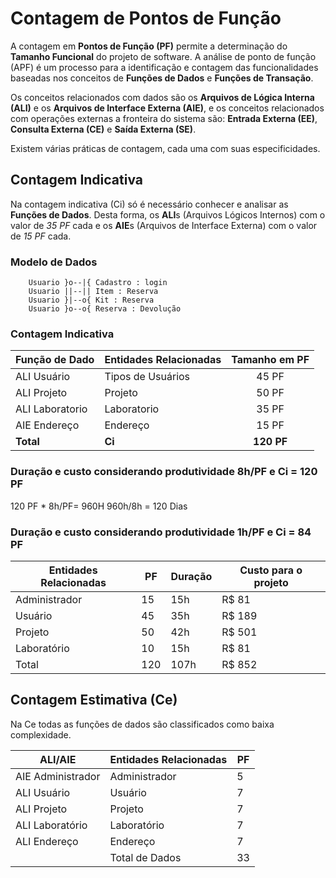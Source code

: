 # Contagem de Pontos de Função

A contagem em **Pontos de Função (PF)** permite a determinação do **Tamanho Funcional** do projeto de software.
A análise de ponto de função (APF) é um processo para a identificação e contagem das funcionalidades baseadas nos conceitos 
de **Funções de Dados** e **Funções de Transação**. 

Os conceitos relacionados com dados são os **Arquivos de Lógica Interna (ALI)** e os **Arquivos de Interface Externa (AIE)**, 
e os conceitos relacionados com operações externas a fronteira do sistema são: 
**Entrada Externa (EE)**, **Consulta Externa (CE)** e **Saída Externa (SE)**.

Existem várias práticas de contagem, cada uma com suas especificidades.

## Contagem Indicativa

Na contagem indicativa (Ci) só é necessário conhecer e analisar as **Funções de Dados**. Desta forma, 
os **ALI**s (Arquivos Lógicos Internos) com o valor de *35 PF* cada e os **AIE**s (Arquivos de Interface Externa) com o valor de *15 PF* cada.

### Modelo de Dados 

```mermaiderDiagram
    Usuario }o--|{ Cadastro : login
    Usuario ||--|| Item : Reserva
    Usuario }|--o{ Kit : Reserva
    Usuario }o--o{ Reserva : Devolução
```

### Contagem Indicativa

| Função de Dado  | Entidades Relacionadas | Tamanho em PF |
| --------------- | ---------------------- | :-----------: |
| ALI Usuário     | Tipos de Usuários      | 45 PF         |
| ALI Projeto     | Projeto                | 50 PF         |
| ALI Laboratorio | Laboratorio            | 35 PF         |
| AIE Endereço    | Endereço               | 15 PF         |
| **Total**       | **Ci**                 | **120 PF**    |

### Duração e custo considerando produtividade 8h/PF e Ci = 120 PF 
120 PF * 8h/PF= 960H
960h/8h = 120 Dias

### Duração e custo considerando produtividade 1h/PF e Ci = 84 PF

| Entidades Relacionadas     |  PF  | Duração | Custo para o projeto| 
|--------------------------- |------| ------- | --------------------|
| Administrador              |  15  |   15h   |       R$ 81         |
| Usuário                    |  45  |   35h   |       R$ 189        |
| Projeto                    |  50  |   42h   |       R$ 501        |
| Laboratório                |  10  |   15h   |       R$ 81         |
| Total                      |  120 |   107h  |       R$ 852        |

## Contagem Estimativa (Ce)

Na Ce todas as funções de dados são classificados como baixa complexidade.

| ALI/AIE           | Entidades Relacionadas     | PF |
|------------------ |--------------------------- |----|
| AIE Administrador | Administrador              | 5  |
| ALI Usuário       | Usuário                    | 7  |
| ALI Projeto       | Projeto                    | 7  |
| ALI Laboratório   | Laboratório                | 7  |
| ALI Endereço      | Endereço                   | 7  |
|                   | Total de Dados             | 33 |